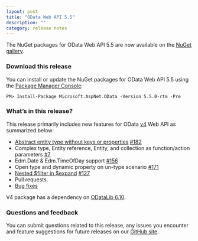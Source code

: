 ```yaml
---
layout: post
title: "OData Web API 5.5"
description: ""
category: release notes
---
```


The NuGet packages for OData Web API 5.5 are now available on the [NuGet gallery](https://www.nuget.org/).

### Download this release
You can install or update the NuGet packages for OData Web API 5.5 using the [Package Manager Console](http://docs.nuget.org/docs/start-here/using-the-package-manager-console):

```
PM> Install-Package Microsoft.AspNet.OData -Version 5.5.0-rtm -Pre
```

### What’s in this release?
This release primarily includes new features for OData [v4](http://www.odata.org/documentation/odata-version-4-0/) Web API as summarized below:

* [Abstract entity type without keys or properties](http://odata.github.io/WebApi/Entity-Complex-Type-Enhancement/) [#182](https://github.com/OData/WebApi/issues/182)
* Complex type, Entity reference, Entity, and collection as function/action parameters [#7](https://github.com/OData/WebApi/issues/7)
* Edm.Date & Edm.TimeOfDay support [#156](https://github.com/OData/WebApi/issues/156)
* Open type and dynamic property on un-type scenario [#171](https://github.com/OData/WebApi/issues/171)
* [Nested $filter in $expand](http://odata.github.io/WebApi/filter-in-expand/) [#127](https://github.com/OData/WebApi/issues/127)
* Pull requests.
* [Bug fixes](https://github.com/OData/WebApi/issues?q=is%3Aissue+label%3AResolved+milestone%3AV5.5+is%3Aclosed)

V4 package has a dependency on [ODataLib 6.10](https://www.nuget.org/packages/Microsoft.OData.Core/6.10.0).

### Questions and feedback
You can submit questions related to this release, any issues you encounter and feature suggestions for future releases on our [GitHub site](https://github.com/OData/WebApi/issues).
